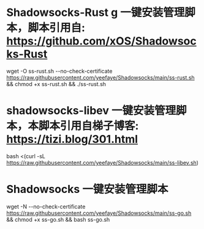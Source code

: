# Shadowsocks-Rust g 一键安装管理脚本，脚本引用自:  https://github.com/xOS/Shadowsocks-Rust

wget -O ss-rust.sh --no-check-certificate https://raw.githubusercontent.com/yeefaye/Shadowsocks/main/ss-rust.sh && chmod +x ss-rust.sh && ./ss-rust.sh

# shadowsocks-libev 一键安装管理脚本，本脚本引用自梯子博客: https://tizi.blog/301.html

bash <(curl -sL https://raw.githubusercontent.com/yeefaye/Shadowsocks/main/ss-libev.sh) 

# Shadowsocks 一键安装管理脚本
wget -N --no-check-certificate https://raw.githubusercontent.com/yeefaye/Shadowsocks/main/ss-go.sh && chmod +x ss-go.sh && bash ss-go.sh
